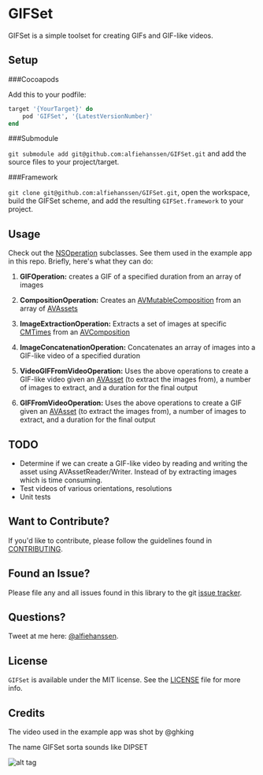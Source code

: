 # GIFSet

GIFSet is a simple toolset for creating GIFs and GIF-like videos. 

## Setup

###Cocoapods

Add this to your podfile:

```Ruby
target '{YourTarget}' do
    pod 'GIFSet', '{LatestVersionNumber}'
end
```

###Submodule

`git submodule add git@github.com:alfiehanssen/GIFSet.git` and add the source files to your project/target.

###Framework

`git clone git@github.com:alfiehanssen/GIFSet.git`, open the workspace, build the GIFSet scheme, and add the resulting `GIFSet.framework` to your project.

## Usage

Check out the [NSOperation](https://developer.apple.com/library/mac/documentation/Cocoa/Reference/NSOperation_class/) subclasses. See them used in the example app in this repo. Briefly, here's what they can do:

1. **GIFOperation:** creates a GIF of a specified duration from an array of images

2. **CompositionOperation:** Creates an [AVMutableComposition](https://developer.apple.com/library/mac/documentation/AVFoundation/Reference/AVMutableComposition_Class/) from an array of [AVAssets](https://developer.apple.com/library/ios/documentation/AVFoundation/Reference/AVAsset_Class/)

3. **ImageExtractionOperation:** Extracts a set of images at specific [CMTimes](https://developer.apple.com/library/mac/documentation/CoreMedia/Reference/CMTime/) from an [AVComposition](https://developer.apple.com/library/ios/documentation/AVFoundation/Reference/AVComposition_Class/index.html)

4. **ImageConcatenationOperation:** Concatenates an array of images into a GIF-like video of a specified duration

5. **VideoGIFFromVideoOperation:** Uses the above operations to create a GIF-like video given an [AVAsset](https://developer.apple.com/library/ios/documentation/AVFoundation/Reference/AVAsset_Class/) (to extract the images from), a number of images to extract, and a duration for the final output 

6. **GIFFromVideoOperation:** Uses the above operations to create a GIF given an [AVAsset](https://developer.apple.com/library/ios/documentation/AVFoundation/Reference/AVAsset_Class/) (to extract the images from), a number of images to extract, and a duration for the final output 

## TODO

- Determine if we can create a GIF-like video by reading and writing the asset using AVAssetReader/Writer. Instead of by extracting images which is time consuming.
- Test videos of various orientations, resolutions
- Unit tests

## Want to Contribute?

If you'd like to contribute, please follow the guidelines found in [CONTRIBUTING](CONTRIBUTING.md).

## Found an Issue?

Please file any and all issues found in this library to the git [issue tracker](https://github.com/alfiehanssen/GIFSet/issues).

## Questions?

Tweet at me here: [@alfiehanssen](https://twitter.com/alfiehanssen).

## License

`GIFSet` is available under the MIT license. See the [LICENSE](LICENSE) file for more info.

## Credits

The video used in the example app was shot by @ghking

The name GIFSet sorta sounds like DIPSET

![alt tag](https://49.media.tumblr.com/2c5825a52d6461d307c5dd6a70a57721/tumblr_n6ugpi4nKy1tdjtr0o1_400.gif)
